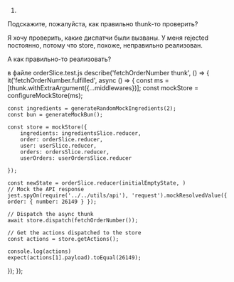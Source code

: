 1.
Подскажите, пожалуйста, как правильно thunk-то проверить?

Я хочу проверить, какие диспатчи были вызваны.
У меня rejected постоянно, потому что store, похоже, неправильно реализован.

А как правильно-то реализовать?

в файле  orderSlice.test.js
describe('fetchOrderNumber thunk', () => {
  it('fetchOrderNumber.fulfilled', async () => {
    const ms = [thunk.withExtraArgument({...middlewares})];
    const mockStore = configureMockStore(ms);

    const ingredients = generateRandomMockIngredients(2);
    const bun = generateMockBun();

    const store = mockStore({
        ingredients: ingredientsSlice.reducer,
        order: orderSlice.reducer,
        user: userSlice.reducer,
        orders: ordersSlice.reducer,
        userOrders: userOrdersSlice.reducer

    });

    const newState = orderSlice.reducer(initialEmptyState, )
    // Mock the API response
    jest.spyOn(require('../../utils/api'), 'request').mockResolvedValue({ order: { number: 26149 } });

    // Dispatch the async thunk
    await store.dispatch(fetchOrderNumber());

    // Get the actions dispatched to the store
    const actions = store.getActions();

    console.log(actions)
    expect(actions[1].payload).toEqual(26149);
  });
  });
